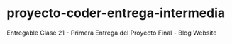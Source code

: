 # proyecto-coder-entrega-intermedia
Entregable Clase 21 - Primera Entrega del Proyecto Final - Blog Website
